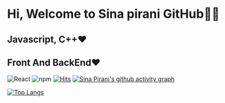 # Hi, Welcome to Sina pirani GitHub🍟🦥 
## Javascript, C++❤️
## Front And BackEnd❤️
![React](	https://img.shields.io/badge/React-20232A?style=for-the-badge&logo=react&logoColor=61DAFB)
![npm](	https://img.shields.io/badge/npm-CB3837?style=for-the-badge&logo=npm&logoColor=white)
[![Hits](https://hits.seeyoufarm.com/api/count/incr/badge.svg?url=https%3A%2F%2Fgithub.com%2Fsinapirani&count_bg=%2379C83D&title_bg=%23555555&icon=&icon_color=%23E7E7E7&title=hits&edge_flat=false)](https://hits.seeyoufarm.com)
[![Sina Pirani's github activity graph](https://activity-graph.herokuapp.com/graph?username=sinapirani&theme=react-dark	)](https://github.com/sadafamininia99/github-readme-activity-graph)

[![Top Langs](https://github-readme-stats.vercel.app/api/top-langs/?username=sinapirani&layout=compact)](https://github.com/sinapirani)
<!-- ![Sinapirani GitHub stats](https://github-readme-stats.vercel.app/api?username=sinapirani&show_icons=true&theme=radical)\ -->
<!-- ![opengl](	https://img.shields.io/badge/OpenGL-FFFFFF?style=for-the-badge&logo=opengl)
![html](https://img.shields.io/badge/HTML5-E34F26?style=for-the-badge&logo=html5&logoColor=white)\ -->



